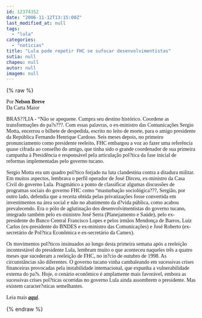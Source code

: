 ```yaml
---
id: 12374352
date: "2006-11-12T13:15:00Z"
last_modified_at: null
tags:
  - "lula"
categories:
  - "noticias"
title: "Lula pode repetir FHC se sufocar desenvolvimentistas"
sutia: null
chapeu: null
autor: null
imagem: null
---
```

{% raw %}
<p><P><FONT face=Verdana>Por <STRONG>Nelson Breve</STRONG><BR>Da Carta Maior</FONT></P></p>
<p><P><FONT face=Verdana>BRAS??LIA - “Não se apequene. Cumpra seu destino histórico. Coordene as transformações do pa?s???. Com essas palavras, o ex-ministro das Comunicações Sergio Motta, encerrou o bilhete de despedida, escrito no leito de morte, para o amigo presidente da República Fernando Henrique Cardoso. Seis meses depois, no primeiro pronunciamento como presidente reeleito, FHC embargou a voz ao fazer uma referência quase cifrada ao conselho do amigo, que tinha sido o grande coordenador de sua primeira campanha à Presidência e responsável pela articulação pol?tica da fase inicial de reformas implementadas pelo governo tucano.</FONT></P></p>
<p><P><FONT face=Verdana>Sergio Motta era um quadro pol?tico forjado na luta clandestina contra a ditadura militar. Em muitos aspectos, lembrava o perfil operador de José Dirceu, ex-ministro da Casa Civil do governo Lula. Pragmático a ponto de classificar algumas discussões de programas sociais do governo FHC como “masturbação sociológica???, Sergião, por outro lado, defendia que a receita obtida pelas privatizações fosse convertida em investimentos na área social e não no abatimento da d?vida pública, como acabou prevalecendo. Era o pólo de aglutinação dos desenvolvimentistas do governo tucano, integrado também pelo ex-ministro José Serra (Planejamento e Saúde), pelo ex-presidente do Banco Central Francisco Lopes e pelos irmãos Mendonça de Barros, Luiz Carlos (ex-presidente do BNDES e ex-ministro das Comunicações) e José Roberto (ex-secretário de Pol?tica Econômica e ex-secretário da Camex).</FONT></P></p>
<p><P><FONT face=Verdana>Os movimentos pol?ticos insinuados ao longo desta primeira semana após a reeleição incontestável do presidente Lula, lembram muito o que aconteceu naqueles três a quatro meses que sucederam a reeleição de FHC, no in?cio de outubro de 1998. As circunstâncias são diferentes. O governo tucano vinha cambaleando em sucessivas crises financeiras provocadas pela instabilidade internacional, que expunha a vulnerabilidade externa do pa?s. Hoje, o cenário econômico é amplamente mais favorável, embora as sucessivas crises pol?ticas ocorridas no governo Lula ainda assombrem o presidente. Mas existem caracter?sticas semelhantes.</FONT></P></p>
<p><P><FONT face=Verdana>Leia mais <STRONG><EM><A href=\"https://cartamaior.uol.com.br/templates/materiaMostrar.cfm?materia_id=12745\" target=_blank>aqui</A></EM></STRONG>.</FONT></P> </p>
{% endraw %}